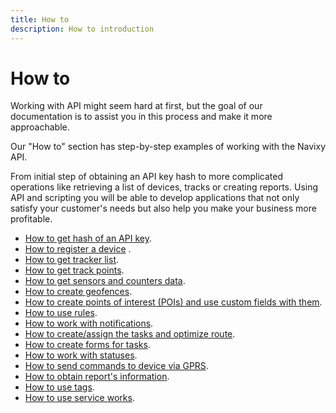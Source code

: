 ```yaml
---
title: How to
description: How to introduction
---
```


# How to

Working with API might seem hard at first, but the goal of our documentation is to assist you in this process and make
it more approachable.

Our "How to" section has step-by-step examples of working with the Navixy API.

From initial step of obtaining an API key hash to more complicated operations like retrieving a list of devices, tracks or
creating reports. Using API and scripting you will be able to develop applications that not only satisfy your customer's
needs but also help you make your business more profitable.

* [How to get hash of an API key](./get-api-key.md).
* [How to register a device](./how-to-register-a-device.md) . 
* [How to get tracker list](./get-tracker-list.md).
* [How to get track points](./get-track-points.md).
* [How to get sensors and counters data](./getting-measurements-and-counters-from-devices.md).
* [How to create geofences](./how-to-create-geofences.md).
* [How to create points of interest (POIs) and use custom fields with them](./work-with-POIs.md).
* [How to use rules](./use-rules.md).
* [How to work with notifications](./how-to-work-with-notifications.md).
* [How to create/assign the tasks and optimize route](./how-to-work-with-tasks.md).
* [How to create forms for tasks](forms-creation.md).
* [How to work with statuses](./how-to-work-with-statuses.md).
* [How to send commands to device via GPRS](./how-to-send-commands-to-device.md).
* [How to obtain report's information](./how-to-obtain-information-from-report.md).
* [How to use tags](./tags-usage.md).
* [How to use service works](./service-works-exploitation.md).
